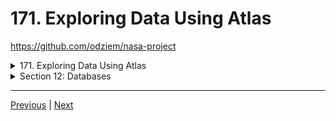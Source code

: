 # 171. Exploring Data Using Atlas

https://github.com/odziem/nasa-project

<details>
  <summary> 171. Exploring Data Using Atlas </summary>

<p align="center" >
    <img src="../imags/171_Exploring-Data-Using-Atlas.png" width="90%" > 
</p> 

</details>

<details>
  <summary> Section 12: Databases </summary>

  - [Codebase: s12_nasa-project-pm2](../src/s12_nasa-project-pm2/)

</details>

---

[Previous](./170_The-Upsert-Operation.md) | [Next](./172_Updating-Project-Architecture.md)